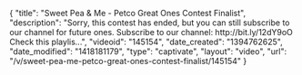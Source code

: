{
    "title": "Sweet Pea & Me - Petco Great Ones Contest Finalist",
    "description": "Sorry, this contest has ended, but you can still subscribe to our channel for future ones. Subscribe to our channel: http:\/\/bit.ly\/12dY9oO Check this playlis...",
    "videoid": "145154",
    "date_created": "1394762625",
    "date_modified": "1418181179",
    "type": "captivate",
    "layout": "video",
    "url": "\/v\/sweet-pea-me-petco-great-ones-contest-finalist\/145154"
}